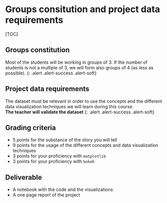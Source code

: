 
# Groups consitution and project data requirements



[TOC]



## Groups constitution


Most of the students will be working in groups of 3. If the number of students is not a multiple of 3, we will form also groups of 4 (as less as possible).
{: .alert .alert-success .alert-soft}


## Project data requirements


The dataset must be relevant in order to use the concepts and the different data visualization techniques we will learn during this course.<br>
**The teacher will validate the dataset**
{: .alert .alert-success .alert-soft}

## Grading criteria


- <span>5 points for the substance of the story you will tell</span>
- <span>9 points for the usage of the different concepts and data visualization techniques </span>
- <span>3 points for your proficiency with `matplotlib`</span>
- <span>3 points for your proficiency with `bokeh`</span>


## Deliverable

- <span>A notebook with the code and the visualizations</span>
- <span>A one page report of the project</span>




